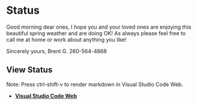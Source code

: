 # Status

Good morning dear ones,
I hope you and your loved ones are enjoying this beautiful spring weather and are doing OK!  As always please feel free to call me at home or work about anything you like!  

Sincerely yours,
Brent G.
260-564-4868

## View Status

Note: Press ctrl-shift-v to render markdown in Visual Studio Code Web.

- **[Visual Studio Code Web](https://github.dev/brentgroves/repsys/blob/main/development/status/weekly/current_status.md)**
